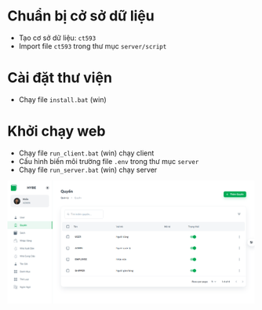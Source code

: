 # Chuẩn bị cở sở dữ liệu

* Tạo cơ sở dữ liệu: ```ct593```
* Import file ```ct593``` trong thư mục ```server/script ```

# Cài đặt thư viện

* Chạy file ```install.bat``` (win)

# Khởi chạy web

* Chạy file ```run_client.bat``` (win) chạy client
* Cấu hình biến môi trường file ```.env``` trong thư mục ```server```
* Chạy file ```run_server.bat``` (win) chạy server

![anh_demo](./server/public/images/demo.png)

